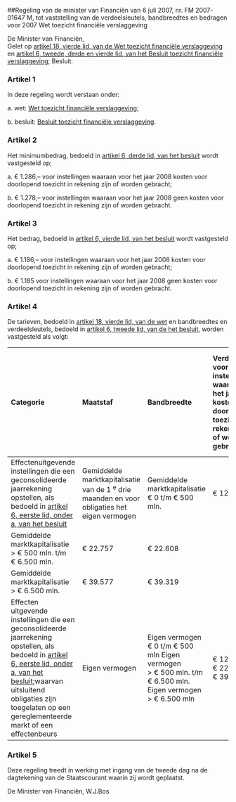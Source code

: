 <meta http-equiv='Content-Type' content='text/html; charset=utf-8' />

##Regeling van de minister van Financiën van 6 juli 2007, nr. FM 2007-01647 M, tot vaststelling van de verdeelsleutels, bandbreedtes en bedragen voor 2007 Wet toezicht financiële verslaggeving

De Minister van Financiën,  
Gelet op [artikel 18, vierde lid, van de Wet toezicht financiële verslaggeving](../../../../../../../../../../../wet/wet/toezicht/financiële/verslaggeving/BWBR0020369/README.md) en [artikel 6, tweede, derde en vierde lid, van het Besluit toezicht financiële verslaggeving](../../../../../../../../../../../AMvB/besluit/toezicht/financiële/verslaggeving/BWBR0020486/README.md);
Besluit:    

### Artikel  1  

In deze regeling wordt verstaan onder: 

a. wet: [Wet toezicht financiële verslaggeving](../../../../../../../../../../../wet/wet/toezicht/financiële/verslaggeving/BWBR0020369/README.md);  

b. besluit: [Besluit toezicht financiële verslaggeving](../../../../../../../../../../../AMvB/besluit/toezicht/financiële/verslaggeving/BWBR0020486/README.md).    

### Artikel  2  

Het minimumbedrag, bedoeld in [artikel 6, derde lid, van het besluit](../../../../../../../../../../../AMvB/besluit/toezicht/financiële/verslaggeving/BWBR0020486/README.md) wordt vastgesteld op; 

a. € 1.286,– voor instellingen waaraan voor het jaar 2008 kosten voor doorlopend toezicht in rekening zijn of worden gebracht;  

b. € 1.278,– voor instellingen waaraan voor het jaar 2008 geen kosten voor doorlopend toezicht in rekening zijn of worden gebracht.    

### Artikel  3  

Het bedrag, bedoeld in [artikel 6, vierde lid, van het besluit](../../../../../../../../../../../AMvB/besluit/toezicht/financiële/verslaggeving/BWBR0020486/README.md) wordt vastgesteld op; 

a. € 1.186,– voor instellingen waaraan voor het jaar 2008 kosten voor doorlopend toezicht in rekening zijn of worden gebracht;  

b. € 1.185 voor instellingen waaraan voor het jaar 2008 geen kosten voor doorlopend toezicht in rekening zijn of worden gebracht.    

### Artikel  4  

De tarieven, bedoeld in [artikel 18, vierde lid, van de wet](../../../../../../../../../../../wet/wet/toezicht/financiële/verslaggeving/BWBR0020369/README.md) en bandbreedtes en verdeelsleutels, bedoeld in [artikel 6, tweede lid, van de het besluit](../../../../../../../../../../../AMvB/besluit/toezicht/financiële/verslaggeving/BWBR0020486/README.md), worden vastgesteld als volgt:  

| Categorie  | Maatstaf  | Bandbreedte  | Verdeelsleutel voor instellingen waaraan voor het jaar 2008 kosten voor doorlopend toezicht in rekening zijn of worden gebracht  | Verdeelsleutel voor instellingen waaraan voor het jaar 2008 geen kosten voor doorlopend toezicht in rekening zijn of worden gebracht  |
|:---|:---|:---|:---|:---|
| Effectenuitgevende instellingen die een geconsolideerde jaarrekening opstellen, als bedoeld in [artikel 6, eerste lid, onder a, van het besluit](../../../../../../../../../../../AMvB/besluit/toezicht/financiële/verslaggeving/BWBR0020486/README.md)  | Gemiddelde marktkapitalisatie van de 1 <sup>e</sup> drie maanden en voor obligaties het eigen vermogen  | Gemiddelde marktkapitalisatie € 0 t/m € 500 mln.  | € 12.863  | € 12.779  |
| Gemiddelde marktkapitalisatie > € 500 mln. t/m € 6.500 mln.  | € 22.757  | € 22.608  |
| Gemiddelde marktkapitalisatie > € 6.500 mln.  | € 39.577  | € 39.319  |
| Effecten uitgevende instellingen die een geconsolideerde jaarrekening opstellen, als bedoeld in [artikel 6, eerste lid, onder a, van het besluit](../../../../../../../../../../../AMvB/besluit/toezicht/financiële/verslaggeving/BWBR0020486/README.md);waarvan uitsluitend obligaties zijn toegelaten op een gereglementeerde markt of een effectenbeurs  | Eigen vermogen  | Eigen vermogen € 0 t/m € 500 mln  Eigen vermogen > € 500 mln. t/m € 6.500 mln.  Eigen vermogen > € 6.500 mln  | € 12.863  € 22.757  € 39.577  | € 12.779  € 22.608  € 39.319  |

### Artikel  5  

Deze regeling treedt in werking met ingang van de tweede dag na de dagtekening van de Staatscourant waarin zij wordt geplaatst.  

De 
Minister van Financiën, 
W.J.Bos   
